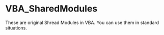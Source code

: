 # VBA_SharedModules

These are original Shread Modules in VBA.
You can use them in standard situations.
